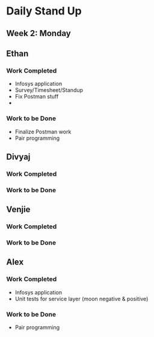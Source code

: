# Daily Stand Up
## Week 2: Monday

## Ethan

### Work Completed

- Infosys application
- Survey/Timesheet/Standup
- Fix Postman stuff
-

### Work to be Done

- Finalize Postman work
- Pair programming

## Divyaj

### Work Completed

### Work to be Done


## Venjie

### Work Completed

### Work to be Done

## Alex

### Work Completed
- Infosys application
- Unit tests for service layer (moon negative & positive)

### Work to be Done
- Pair programming 

